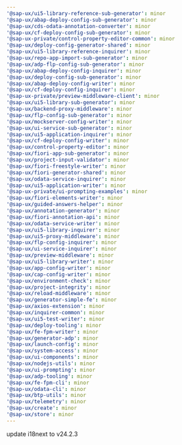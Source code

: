 ```yaml
---
'@sap-ux/ui5-library-reference-sub-generator': minor
'@sap-ux/abap-deploy-config-sub-generator': minor
'@sap-ux/cds-odata-annotation-converter': minor
'@sap-ux/cf-deploy-config-sub-generator': minor
'@sap-ux-private/control-property-editor-common': minor
'@sap-ux/deploy-config-generator-shared': minor
'@sap-ux/ui5-library-reference-inquirer': minor
'@sap-ux/repo-app-import-sub-generator': minor
'@sap-ux/adp-flp-config-sub-generator': minor
'@sap-ux/abap-deploy-config-inquirer': minor
'@sap-ux/deploy-config-sub-generator': minor
'@sap-ux/abap-deploy-config-writer': minor
'@sap-ux/cf-deploy-config-inquirer': minor
'@sap-ux-private/preview-middleware-client': minor
'@sap-ux/ui5-library-sub-generator': minor
'@sap-ux/backend-proxy-middleware': minor
'@sap-ux/flp-config-sub-generator': minor
'@sap-ux/mockserver-config-writer': minor
'@sap-ux/ui-service-sub-generator': minor
'@sap-ux/ui5-application-inquirer': minor
'@sap-ux/cf-deploy-config-writer': minor
'@sap-ux/control-property-editor': minor
'@sap-ux/fiori-app-sub-generator': minor
'@sap-ux/project-input-validator': minor
'@sap-ux/fiori-freestyle-writer': minor
'@sap-ux/fiori-generator-shared': minor
'@sap-ux/odata-service-inquirer': minor
'@sap-ux/ui5-application-writer': minor
'@sap-ux-private/ui-prompting-examples': minor
'@sap-ux/fiori-elements-writer': minor
'@sap-ux/guided-answers-helper': minor
'@sap-ux/annotation-generator': minor
'@sap-ux/fiori-annotation-api': minor
'@sap-ux/odata-service-writer': minor
'@sap-ux/ui5-library-inquirer': minor
'@sap-ux/ui5-proxy-middleware': minor
'@sap-ux/flp-config-inquirer': minor
'@sap-ux/ui-service-inquirer': minor
'@sap-ux/preview-middleware': minor
'@sap-ux/ui5-library-writer': minor
'@sap-ux/app-config-writer': minor
'@sap-ux/cap-config-writer': minor
'@sap-ux/environment-check': minor
'@sap-ux/project-integrity': minor
'@sap-ux/reload-middleware': minor
'@sap-ux/generator-simple-fe': minor
'@sap-ux/axios-extension': minor
'@sap-ux/inquirer-common': minor
'@sap-ux/ui5-test-writer': minor
'@sap-ux/deploy-tooling': minor
'@sap-ux/fe-fpm-writer': minor
'@sap-ux/generator-adp': minor
'@sap-ux/launch-config': minor
'@sap-ux/system-access': minor
'@sap-ux/ui-components': minor
'@sap-ux/nodejs-utils': minor
'@sap-ux/ui-prompting': minor
'@sap-ux/adp-tooling': minor
'@sap-ux/fe-fpm-cli': minor
'@sap-ux/odata-cli': minor
'@sap-ux/btp-utils': minor
'@sap-ux/telemetry': minor
'@sap-ux/create': minor
'@sap-ux/store': minor
---
```


update i18next to v24.2.3
